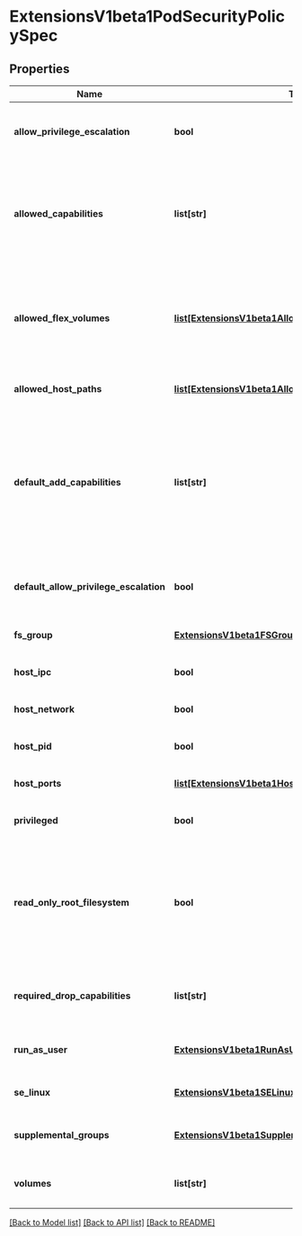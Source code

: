 # ExtensionsV1beta1PodSecurityPolicySpec

## Properties
Name | Type | Description | Notes
------------ | ------------- | ------------- | -------------
**allow_privilege_escalation** | **bool** | AllowPrivilegeEscalation determines if a pod can request to allow privilege escalation. If unspecified, defaults to true. | [optional] 
**allowed_capabilities** | **list[str]** | AllowedCapabilities is a list of capabilities that can be requested to add to the container. Capabilities in this field may be added at the pod author&#39;s discretion. You must not list a capability in both AllowedCapabilities and RequiredDropCapabilities. | [optional] 
**allowed_flex_volumes** | [**list[ExtensionsV1beta1AllowedFlexVolume]**](ExtensionsV1beta1AllowedFlexVolume.md) | AllowedFlexVolumes is a whitelist of allowed Flexvolumes.  Empty or nil indicates that all Flexvolumes may be used.  This parameter is effective only when the usage of the Flexvolumes is allowed in the \&quot;Volumes\&quot; field. | [optional] 
**allowed_host_paths** | [**list[ExtensionsV1beta1AllowedHostPath]**](ExtensionsV1beta1AllowedHostPath.md) | is a white list of allowed host paths. Empty indicates that all host paths may be used. | [optional] 
**default_add_capabilities** | **list[str]** | DefaultAddCapabilities is the default set of capabilities that will be added to the container unless the pod spec specifically drops the capability.  You may not list a capability in both DefaultAddCapabilities and RequiredDropCapabilities. Capabilities added here are implicitly allowed, and need not be included in the AllowedCapabilities list. | [optional] 
**default_allow_privilege_escalation** | **bool** | DefaultAllowPrivilegeEscalation controls the default setting for whether a process can gain more privileges than its parent process. | [optional] 
**fs_group** | [**ExtensionsV1beta1FSGroupStrategyOptions**](ExtensionsV1beta1FSGroupStrategyOptions.md) | FSGroup is the strategy that will dictate what fs group is used by the SecurityContext. | 
**host_ipc** | **bool** | hostIPC determines if the policy allows the use of HostIPC in the pod spec. | [optional] 
**host_network** | **bool** | hostNetwork determines if the policy allows the use of HostNetwork in the pod spec. | [optional] 
**host_pid** | **bool** | hostPID determines if the policy allows the use of HostPID in the pod spec. | [optional] 
**host_ports** | [**list[ExtensionsV1beta1HostPortRange]**](ExtensionsV1beta1HostPortRange.md) | hostPorts determines which host port ranges are allowed to be exposed. | [optional] 
**privileged** | **bool** | privileged determines if a pod can request to be run as privileged. | [optional] 
**read_only_root_filesystem** | **bool** | ReadOnlyRootFilesystem when set to true will force containers to run with a read only root file system.  If the container specifically requests to run with a non-read only root file system the PSP should deny the pod. If set to false the container may run with a read only root file system if it wishes but it will not be forced to. | [optional] 
**required_drop_capabilities** | **list[str]** | RequiredDropCapabilities are the capabilities that will be dropped from the container.  These are required to be dropped and cannot be added. | [optional] 
**run_as_user** | [**ExtensionsV1beta1RunAsUserStrategyOptions**](ExtensionsV1beta1RunAsUserStrategyOptions.md) | runAsUser is the strategy that will dictate the allowable RunAsUser values that may be set. | 
**se_linux** | [**ExtensionsV1beta1SELinuxStrategyOptions**](ExtensionsV1beta1SELinuxStrategyOptions.md) | seLinux is the strategy that will dictate the allowable labels that may be set. | 
**supplemental_groups** | [**ExtensionsV1beta1SupplementalGroupsStrategyOptions**](ExtensionsV1beta1SupplementalGroupsStrategyOptions.md) | SupplementalGroups is the strategy that will dictate what supplemental groups are used by the SecurityContext. | 
**volumes** | **list[str]** | volumes is a white list of allowed volume plugins.  Empty indicates that all plugins may be used. | [optional] 

[[Back to Model list]](../README.md#documentation-for-models) [[Back to API list]](../README.md#documentation-for-api-endpoints) [[Back to README]](../README.md)


